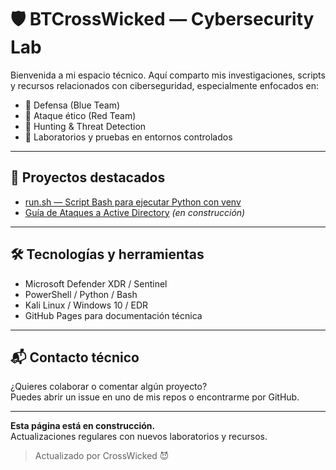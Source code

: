 # 🛡️ BTCrossWicked — Cybersecurity Lab

Bienvenida a mi espacio técnico. Aquí comparto mis investigaciones, scripts y recursos relacionados con ciberseguridad, especialmente enfocados en:

- 🔵 Defensa (Blue Team)
- 🔴 Ataque ético (Red Team)
- 🎯 Hunting & Threat Detection
- 🧪 Laboratorios y pruebas en entornos controlados

---

## 📂 Proyectos destacados

- [run.sh — Script Bash para ejecutar Python con venv](https://github.com/BTCrossWicked/run.sh)
- [Guía de Ataques a Active Directory](docs/ad-guide.md) *(en construcción)*

---

## 🛠️ Tecnologías y herramientas

- Microsoft Defender XDR / Sentinel  
- PowerShell / Python / Bash  
- Kali Linux / Windows 10 / EDR  
- GitHub Pages para documentación técnica

---

## 📬 Contacto técnico

¿Quieres colaborar o comentar algún proyecto?  
Puedes abrir un issue en uno de mis repos o encontrarme por GitHub.

---

**Esta página está en construcción.**  
Actualizaciones regulares con nuevos laboratorios y recursos.

> Actualizado por CrossWicked 😈

